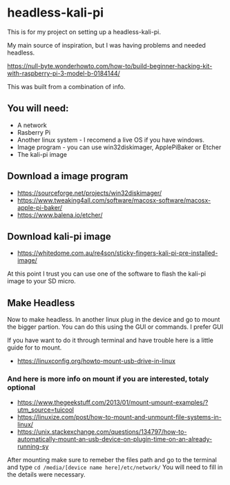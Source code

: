 # headless-kali-pi
This is for my project on setting up a headless-kali-pi.

My main source of inspiration, but I was having problems and needed headless.

https://null-byte.wonderhowto.com/how-to/build-beginner-hacking-kit-with-raspberry-pi-3-model-b-0184144/

This was built from a combination of info.

## You will need:
- A network
- Rasberry Pi
- Another linux system - I recomend a live OS if you have windows.
- Image program - you can use win32diskimager, ApplePiBaker or Etcher 
- The kali-pi image

## Download a image program

- https://sourceforge.net/projects/win32diskimager/
- https://www.tweaking4all.com/software/macosx-software/macosx-apple-pi-baker/
- https://www.balena.io/etcher/

## Download kali-pi image

- https://whitedome.com.au/re4son/sticky-fingers-kali-pi-pre-installed-image/


At this point I trust you can use one of the software to flash the kali-pi image to your SD micro.

## Make Headless
Now to make headless.
In another linux plug in the device and go to mount the bigger partion.
You can do this using the GUI or commands.
I prefer GUI

If you have want to do it through terminal and have trouble here is a little guide for to mount.
- https://linuxconfig.org/howto-mount-usb-drive-in-linux

### And here is more info on mount if you are interested, totaly optional
 - https://www.thegeekstuff.com/2013/01/mount-umount-examples/?utm_source=tuicool
 - https://linuxize.com/post/how-to-mount-and-unmount-file-systems-in-linux/
 - https://unix.stackexchange.com/questions/134797/how-to-automatically-mount-an-usb-device-on-plugin-time-on-an-already-running-sy

After mounting make sure to remeber the files path and go to the terminal 
and type 
`cd /media/[device name here]/etc/network/`
You will need to fill in the details were necessary.
